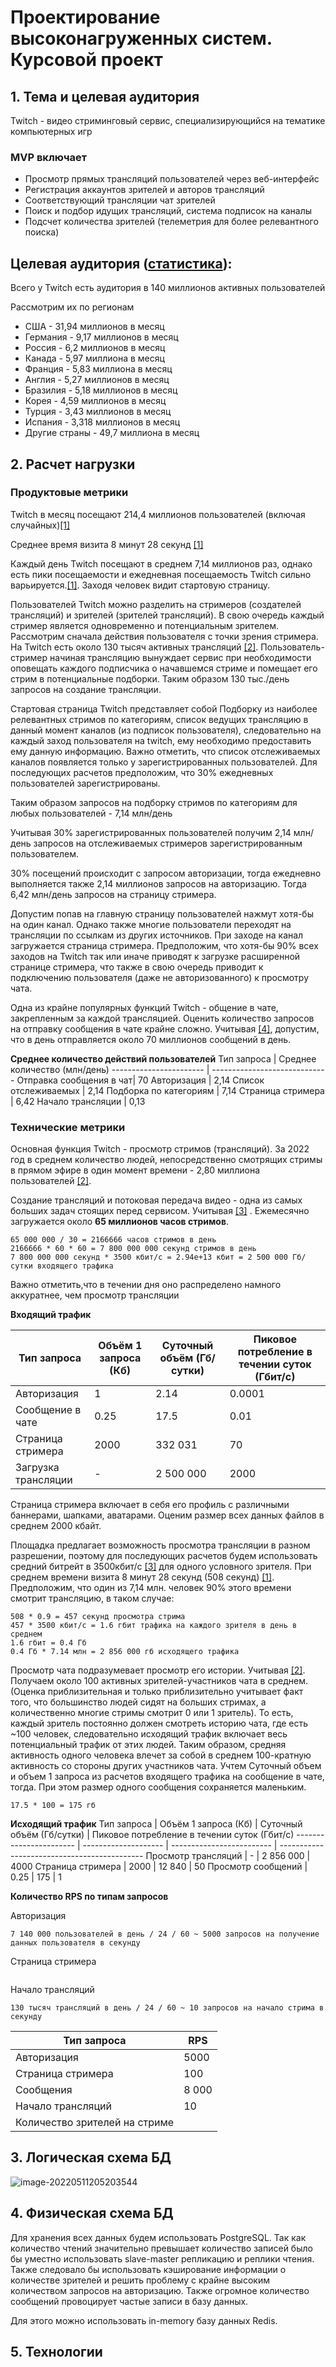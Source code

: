 # Проектирование высоконагруженных систем. Курсовой проект

## 1. Тема и целевая аудитория

Twitch - видео стриминговый сервис, специализирующийся на тематике компьютерных игр

### MVP включает

* Просмотр прямых трансляций пользователей через веб-интерфейс  
* Регистрация аккаунтов зрителей и авторов трансляций
* Соответствующий трансляции чат зрителей
* Поиск и подбор идущих трансляций, система подписок на каналы
* Подсчет количества зрителей (телеметрия для более релевантного поиска)

## Целевая аудитория ([статистика](https://pro.similarweb.com/#/companyresearch/websiteanalysis/audience-geography/twitch.tv/*/840/2021.01-2021.03)):

Всего у Twitch есть аудитория в 140 миллионов активных пользователей

Рассмотрим их по регионам 

* США - 31,94 миллионов в месяц
* Германия - 9,17 миллионов в месяц
* Россия - 6,2 миллионов в месяц
* Канада - 5,97 миллиона в месяц
* Франция - 5,83 миллиона в месяц
* Англия - 5,27 миллионов в месяц
* Бразилия - 5,18 миллионов в месяц
* Корея - 4,59 миллионов в месяц
* Турция - 3,43 миллионов в месяц
* Испания - 3,318 миллионов в месяц
* Другие страны - 49,7 миллиона в месяц

## 2. Расчет нагрузки

### Продуктовые метрики

Twitch в месяц посещают 214,4 миллионов пользователей (включая случайных)[[1]](https://pro.similarweb.com/#/companyresearch/websiteanalysis/audience-geography/twitch.tv/*/840/2021.01-2021.03)

Среднее время визита 8 минут 28 секунд [[1]](https://pro.similarweb.com/#/companyresearch/websiteanalysis/audience-geography/twitch.tv/*/840/2021.01-2021.03)

Каждый день Twitch посещают в среднем 7,14 миллионов раз, однако 
есть пики посещаемости и ежедневная посещаемость Twitch сильно варьируется.[[1]](https://pro.similarweb.com/#/companyresearch/websiteanalysis/audience-geography/twitch.tv/*/840/2021.01-2021.03). Заходя человек видит стартовую страницу. 


Пользователей Twitch можно разделить на стримеров (создателей трансляций) и зрителей (зрителей трансляций). В свою очередь каждый стример является одновременно и потенциальным зрителем. Рассмотрим сначала действия пользователя с точки зрения стримера. На Twitch есть около 130 тысяч активных трансляций [[2]](https://twitchtracker.com/statistics). Пользователь-стример начиная трансляцию вынуждает сервис при необходимости оповещать каждого подписчика о начавшемся стриме и помещает его стрим в потенциальные подборки. Таким образом 130 тыс./день запросов на создание трансляции.

Стартовая страница Twitch представляет собой Подборку из наиболее релевантных стримов по категориям, список ведущих трансляцию в данный момент каналов (из подписок пользователя), следовательно на каждый заход пользователя на twitch, ему необходимо предоставить ему данную информацию. Важно отметить, что список отслеживаемых каналов появляется только у зарегистрированных пользователей. Для последующих расчетов предположим, что 30% ежедневных пользователей зарегистрированы.  

Таким образом запросов на подборку стримов по категориям для любых пользователей - 7,14 млн/день

Учитывая 30% зарегистрированных пользователей получим 2,14 млн/день запросов на отслеживаемых стримеров зарегистрированным пользователем. 

30% посещений происходит с запросом авторизации, тогда ежедневно выполняется также 2,14 миллионов запросов на авторизацию. Тогда 6,42 млн/день запросов на страницу стримера.

Допустим попав на главную страницу пользователей нажмут хотя-бы на один канал. Однако также многие пользователи переходят на трансляции по ссылкам из других источников. При заходе на канал загружается страница стримера. Предположим, что хотя-бы 90% всех заходов на Twitch так или иначе приводят к загрузке расширенной странице стримерa, что также в свою очередь приводит к подключению пользователя (даже не авторизованного) к просмотру чата.

Одна из крайне популярных функций Twitch - общение в чате, закрепленным за каждой трансляцией. Оценить количество запросов на отправку сообщения в чате крайне сложно. Учитывая [[4]](https://stats.streamelements.com/), допустим, что в день отправляется около 70 миллионов сообщений в день.  



**Среднее количество действий пользователей**
Тип запроса             | Среднее количество (млн/день)
----------------------- | -----------------------------
Отправка сообщения в чат| 70 
Авторизация             | 2,14
Список отслеживаемых    | 2,14 
Подборка по категориям  | 7,14
Страница стримера       | 6,42
Начало трансляции       | 0,13

### Технические метрики

Основная функция Twitch - просмотр стримов (трансляций). За 2022 год в среднем количество людей, непосредственно смотрящих стримы в прямом эфире в один момент времени - 2,80 миллиона пользователей [[2]](https://twitchtracker.com/statistics). 

Создание трансляций и потоковая передача видео - одна из самых больших задач стоящих перед сервисом. Учитывая [[3]](https://twitchtracker.com/statistics/stream-time) . Ежемесячно загружается около **65 миллионов часов стримов**. 

```
65 000 000 / 30 = 2166666 часов стримов в день
2166666 * 60 * 60 = 7 800 000 000 секунд стримов в день
7 800 000 000 секунд * 3500 кбит/c = 2.94e+13 кбит = 2 500 000 Гб/сутки входящего трафика
```

Важно отметить,что в течении дня оно распределено намного аккуратнее, чем просмотр трансляции

**Входящий трафик**

Тип запроса             | Объём 1 запроса (Кб) | Суточный объём (Гб/сутки) | Пиковое потребление в течении суток (Гбит/с)
----------------------- | -------------------- | ------------------------- | --------------------------------------------
Авторизация             | 1                    | 2.14                      | 0.0001
Сообщение в чате        | 0.25                 | 17.5                      | 0.01 
Страница стримера        | 2000              | 332 031                   | 70
Загрузка трансляции | - | 2 500 000 | 2000 






Страница стримера включает в себя его профиль с различными баннерами, шапками, аватарами. Оценим размер всех данных файлов в среднем 2000 кбайт.

Площадка предлагает возможность просмотра трансляции в разном разрешении, поэтому для последующих расчетов будем использовать средний битрейт в 3500кбит/c [[3]](https://help.twitch.tv/s/article/guide-to-broadcast-health-and-using-twitch-inspector?language=en_US#:~:text=Bitrate%20Spikes,-This%20stream%20may&text=While%20the%20average%20bitrate%20is,to%20buffer%20and%20experience%20issues.) для одного условного зрителя. При среднем времени визита 8 минут 28 секунд (508 секунд) [[1]](https://pro.similarweb.com/#/companyresearch/websiteanalysis/audience-geography/twitch.tv/*/840/2021.01-2021.03). Предположим, что один из 7,14 млн. человек 90% этого времени смотрит трансляцию, в таком случае:

``` 
508 * 0.9 = 457 секунд просмотра стрима
457 * 3500 кбит/c = 1.6 гбит трафика на каждого зрителя в день в среднем
1.6 гбит = 0.4 Гб
0.4 Гб * 7.14 млн = 2 856 000 гб исходящего трафика 
```

Просмотр чата подразумевает просмотр его истории. Учитывая [[2]](https://twitchtracker.com/statistics). Получаем около 100 активных зрителей-участников чата в среднем. (Оценка приблизительная и только приблизительно учитывает факт того, что большинство людей сидят на больших стримах, а количественно многие стримы смотрит 0 или 1 зритель). То есть, каждый зритель постоянно должен смотреть историю чата, где есть ~100 человек, следовательно исходящий трафик включает весь потенциальный трафик от этих людей. Таким образом, средняя активность одного человека влечет за собой в среднем 100-кратную активность со стороны других участников чата. Учтем Суточный объем и объем 1 запроса из расчетов входящего трафика на сообщение в чате, тогда. При этом размер одного сообщения сохраняется маленьким.


``` 
17.5 * 100 = 175 гб 
```

**Исходящий трафик**
Тип запроса             | Объём 1 запроса (Кб) | Суточный объём (Гб/сутки) | Пиковое потребление в течении суток (Гбит/с)
----------------------- | -------------------- | ------------------------- | --------------------------------------------
Просмотр трансляций     | -                  | 2 856 000                     | 4000 
Страница стримера         | 2000                 | 12 840                 | 50
Просмотр сообщений         | 0.25                 | 175                 | 1

**Количество RPS по типам запросов**

Авторизация 

```
7 140 000 пользователей в день / 24 / 60 ~ 5000 запросов на получение данных пользователя в секунду 
```

Страница стримера

```

```





Начало трансляций 

```
130 тысяч трансляций в день / 24 / 60 ~ 10 запросов на начало стрима в секунду
```



Тип запроса             | RPS
----------------------- | -----
Авторизация             | 5000 
Страница стримера       | 100
Сообщения               | 8 000
Начало трансляций     | 10 
Количество зрителей на стриме |  

## 3. Логическая схема БД

![image-20220511205203544](C:\Users\perli\AppData\Roaming\Typora\typora-user-images\image-20220511205203544.png)

## 4. Физическая схема БД

Для хранения всех данных будем использовать PostgreSQL. Так как количество чтений значительно превышает количество записей было бы уместно использовать slave-master репликацию и реплики чтения. Также следовало бы использовать кэширование информации о количестве зрителей и решить проблему с крайне высоким количеством запросов на авторизацию. Также огромное количество сообщений провоцирует частые записи в базу данных. 

Для этого можно использовать in-memory базу данных Redis.



## 5. Технологии

